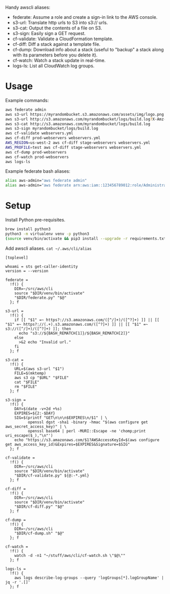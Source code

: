 Handy awscli aliases:
- federate: Assume a role and create a sign-in link to the AWS console.
- s3-url: Translate http urls to S3 into s3:// urls.
- s3-cat: Output the contents of a file on S3.
- s3-sign: Easily sign a GET request.
- cf-validate: Validate a CloudFormation template.
- cf-diff: Diff a stack against a template file.
- cf-dump: Download info about a stack (useful to "backup" a stack along with its parameters before you delete it).
- cf-watch: Watch a stack update in real-time.
- logs-ls: List all CloudWatch log groups.

# Usage

Example commands:

```bash
aws federate admin
aws s3-url https://myrandombucket.s3.amazonaws.com/assets/img/logo.png # => s3://myrandombucket/assets/img/logo.png
aws s3-url http://s3.amazonaws.com/myrandombucket/logs/build.log?X-Amz-Date=... # => s3://myrandombucket/logs/build.log
aws s3-cat http://s3.amazonaws.com/myrandombucket/logs/build.log
aws s3-sign myrandombucket/logs/build.log
aws cf-validate webservers.yml
aws cf-diff prod-webservers webservers.yml
AWS_REGION=us-west-2 aws cf-diff stage-webservers webservers.yml
AWS_PROFILE=test aws cf-diff stage-webservers webservers.yml
aws cf-dump prod-webservers
aws cf-watch prod-webservers
aws logs-ls
```

Example federate bash aliases:

```bash
alias aws-admin="aws federate admin"
alias aws-admin="aws federate arn:aws:iam::123456789012:role/AdministratorRole arn:aws:iam::123456789012:mfa/username"
```

# Setup

Install Python pre-requisites.

```bash
brew install python3
python3 -m virtualenv venv -p python3
(source venv/bin/activate && pip3 install --upgrade -r requirements.txt)
```

Add awscli aliases. `cat ~/.aws/cli/alias`

```
[toplevel]

whoami = sts get-caller-identity
version = --version

federate =
  !f() {
    DIR=~/src/aws/cli
    source "$DIR/venv/bin/activate"
    "$DIR/federate.py" "$@"
  }; f

s3-url =
  !f() {
    if [[ "$1" =~ https?://s3.amazonaws.com/([^/]+)/([^?]+) ]] || [[ "$1" =~ https?://(.+).s3.amazonaws.com/([^?]+) ]] || [[ "$1" =~ s3://([^/]+)/([^?]+) ]]; then
      echo "s3://${BASH_REMATCH[1]}/${BASH_REMATCH[2]}"
    else
      >&2 echo "Invalid url."
    fi
  }; f

s3-cat =
  !f() {
    URL=$(aws s3-url "$1")
    FILE=$(mktemp)
    aws s3 cp "$URL" "$FILE"
    cat "$FILE"
    rm "$FILE"
  }; f

s3-sign =
  !f() {
    DAY=$(date -v+2d +%s)
    EXPIRES=${2:-$DAY}
    SIG=$(printf "GET\n\n\n$EXPIRES\n/$1" | \
          openssl dgst -sha1 -binary -hmac "$(aws configure get aws_secret_access_key)" | \
          openssl base64 | perl -MURI::Escape -ne 'chomp;print uri_escape($_),"\n"')
    echo "https://s3.amazonaws.com/$1?AWSAccessKeyId=$(aws configure get aws_access_key_id)&Expires=$EXPIRES&Signature=$SIG"
  }; f

cf-validate =
  !f() {
    DIR=~/src/aws/cli
    source "$DIR/venv/bin/activate"
    "$DIR/cf-validate.py" ${@:-*.yml}
  }; f

cf-diff =
  !f() {
    DIR=~/src/aws/cli
    source "$DIR/venv/bin/activate"
    "$DIR/cf-diff.py" "$@"
  }; f

cf-dump =
  !f() {
    DIR=~/src/aws/cli
    "$DIR/cf-dump.sh" "$@"
  }; f

cf-watch =
  !f() {
    watch -d -n1 "~/stuff/aws/cli/cf-watch.sh \"$@\""
  }; f

logs-ls =
  !f() {
    aws logs describe-log-groups --query 'logGroups[*].logGroupName' | jq -r '.[]'
  }; f

```
